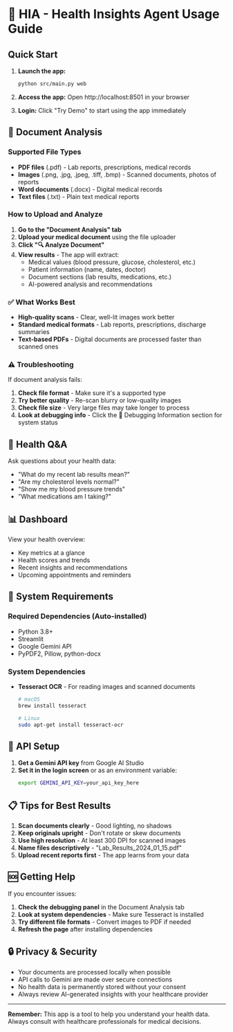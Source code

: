 # 🏥 HIA - Health Insights Agent Usage Guide

## Quick Start

1. **Launch the app:**
   ```bash
   python src/main.py web
   ```

2. **Access the app:** Open http://localhost:8501 in your browser

3. **Login:** Click "Try Demo" to start using the app immediately

## 📄 Document Analysis

### Supported File Types
- **PDF files** (.pdf) - Lab reports, prescriptions, medical records
- **Images** (.png, .jpg, .jpeg, .tiff, .bmp) - Scanned documents, photos of reports
- **Word documents** (.docx) - Digital medical records
- **Text files** (.txt) - Plain text medical reports

### How to Upload and Analyze

1. **Go to the "Document Analysis" tab**
2. **Upload your medical document** using the file uploader
3. **Click "🔍 Analyze Document"**
4. **View results** - The app will extract:
   - Medical values (blood pressure, glucose, cholesterol, etc.)
   - Patient information (name, dates, doctor)
   - Document sections (lab results, medications, etc.)
   - AI-powered analysis and recommendations

### ✅ What Works Best

- **High-quality scans** - Clear, well-lit images work better
- **Standard medical formats** - Lab reports, prescriptions, discharge summaries
- **Text-based PDFs** - Digital documents are processed faster than scanned ones

### ⚠️ Troubleshooting

If document analysis fails:

1. **Check file format** - Make sure it's a supported type
2. **Try better quality** - Re-scan blurry or low-quality images
3. **Check file size** - Very large files may take longer to process
4. **Look at debugging info** - Click the 🔧 Debugging Information section for system status

## 💬 Health Q&A

Ask questions about your health data:
- "What do my recent lab results mean?"
- "Are my cholesterol levels normal?"
- "Show me my blood pressure trends"
- "What medications am I taking?"

## 📊 Dashboard

View your health overview:
- Key metrics at a glance
- Health scores and trends
- Recent insights and recommendations
- Upcoming appointments and reminders

## 🔧 System Requirements

### Required Dependencies (Auto-installed)
- Python 3.8+
- Streamlit
- Google Gemini API
- PyPDF2, Pillow, python-docx

### System Dependencies
- **Tesseract OCR** - For reading images and scanned documents
  ```bash
  # macOS
  brew install tesseract
  
  # Linux
  sudo apt-get install tesseract-ocr
  ```

## 🔑 API Setup

1. **Get a Gemini API key** from Google AI Studio
2. **Set it in the login screen** or as an environment variable:
   ```bash
   export GEMINI_API_KEY=your_api_key_here
   ```

## 📋 Tips for Best Results

1. **Scan documents clearly** - Good lighting, no shadows
2. **Keep originals upright** - Don't rotate or skew documents
3. **Use high resolution** - At least 300 DPI for scanned images
4. **Name files descriptively** - "Lab_Results_2024_01_15.pdf"
5. **Upload recent reports first** - The app learns from your data

## 🆘 Getting Help

If you encounter issues:

1. **Check the debugging panel** in the Document Analysis tab
2. **Look at system dependencies** - Make sure Tesseract is installed
3. **Try different file formats** - Convert images to PDF if needed
4. **Refresh the page** after installing dependencies

## 🔒 Privacy & Security

- Your documents are processed locally when possible
- API calls to Gemini are made over secure connections
- No health data is permanently stored without your consent
- Always review AI-generated insights with your healthcare provider

---

**Remember:** This app is a tool to help you understand your health data. Always consult with healthcare professionals for medical decisions. 